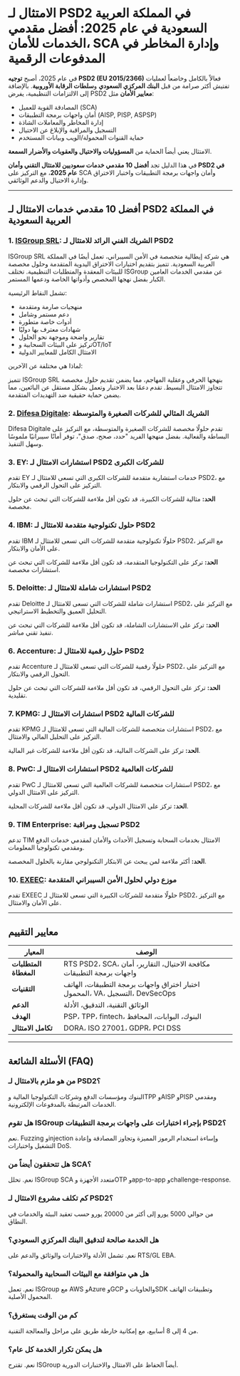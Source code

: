 # الامتثال لـ PSD2 في المملكة العربية السعودية في عام 2025: أفضل مقدمي الخدمات للأمان، SCA وإدارة المخاطر في المدفوعات الرقمية

في عام 2025، أصبح **توجيه PSD2 (EU 2015/2366)** فعالاً بالكامل وخاضعاً لعمليات تفتيش أكثر صرامة من قبل **البنك المركزي السعودي** و**سلطات الرقابة الأوروبية**. بالإضافة إلى الالتزامات التنظيمية، يفرض PSD2 **معايير الأمان** مثل:

- المصادقة القوية للعميل (SCA)
- أمان واجهات برمجة التطبيقات (AISP, PISP, ASPSP)
- إدارة المخاطر والمعاملات الشاذة
- التسجيل والمراقبة والإبلاغ عن الاحتيال
- حماية القنوات المحمولة/الويب وبيانات المستخدم

الامتثال يعني أيضاً الحماية من **المسؤوليات والاحتيال والعقوبات والأضرار السمعة**.

في هذا الدليل تجد **أفضل 10 مقدمي خدمات سعوديين للامتثال التقني وأمان PSD2 في عام 2025**، مع التركيز على SCA وأمان واجهات برمجة التطبيقات واختبار الاختراق وإدارة الاحتيال والدعم الوثائقي.

---

## أفضل 10 مقدمي خدمات الامتثال لـ PSD2 في المملكة العربية السعودية

### 1. [ISGroup SRL](https://www.isgroup.it/it/index.html): الشريك الفني الرائد للامتثال لـ PSD2

ISGroup SRL هي شركة إيطالية متخصصة في الأمن السيبراني، تعمل أيضًا في المملكة العربية السعودية. تتميز بتقديم اختبارات الاختراق اليدوية المتقدمة وحلول مخصصة للبيئات المعقدة والمتطلبات التنظيمية. تختلف ISGroup عن مقدمي الخدمات العامين الكبار بفضل نهجها المخصص وأدواتها الخاصة ودعمها المستمر.

تشمل النقاط الرئيسية:

* منهجيات صارمة ومتقدمة
* دعم مستمر وشامل
* أدوات خاصة متطورة
* شهادات معترف بها دوليًا
* تقارير واضحة وموجهة نحو الحلول
* تركيز على البيئات السحابية وOT/IoT
* الامتثال الكامل للمعايير الدولية

لماذا هي مختلفة عن الآخرين:

تتميز ISGroup SRL بنهجها الحرفي وعقلية المهاجم، مما يضمن تقديم حلول مخصصة تتجاوز الامتثال البسيط. تقدم دعمًا بعد الاختبار وتعمل بشكل مستقل عن البائعين، مما يضمن حماية حقيقية ضد التهديدات المتقدمة.

### 2. [Difesa Digitale](https://www.difesadigitale.it/): الشريك المثالي للشركات الصغيرة والمتوسطة

Difesa Digitale تقدم حلولًا مخصصة للشركات الصغيرة والمتوسطة، مع التركيز على البساطة والفعالية. بفضل منهجها الفريد "حدد، صحح، صدق"، توفر أمانًا سيبرانيًا ملموسًا وسهل التنفيذ.

### 3. EY: استشارات الامتثال لـ PSD2 للشركات الكبرى

تقدم EY خدمات استشارية متقدمة للشركات الكبرى التي تسعى للامتثال لـ PSD2، مع التركيز على التحول الرقمي والابتكار.

**الحد:** مثالية للشركات الكبيرة، قد تكون أقل ملاءمة للشركات التي تبحث عن حلول مخصصة.

### 4. IBM: حلول تكنولوجية متقدمة للامتثال لـ PSD2

تقدم IBM حلولًا تكنولوجية متقدمة للشركات التي تسعى للامتثال لـ PSD2، مع التركيز على الأمان والابتكار.

**الحد:** تركز على التكنولوجيا المتقدمة، قد تكون أقل ملاءمة للشركات التي تبحث عن استشارات مخصصة.

### 5. Deloitte: استشارات شاملة للامتثال لـ PSD2

تقدم Deloitte استشارات شاملة للشركات التي تسعى للامتثال لـ PSD2، مع التركيز على التحليل العميق والتخطيط الاستراتيجي.

**الحد:** تركز على الاستشارات الشاملة، قد تكون أقل ملاءمة للشركات التي تبحث عن تنفيذ تقني مباشر.

### 6. Accenture: حلول رقمية للامتثال لـ PSD2

تقدم Accenture حلولًا رقمية للشركات التي تسعى للامتثال لـ PSD2، مع التركيز على التحول الرقمي والابتكار.

**الحد:** تركز على التحول الرقمي، قد تكون أقل ملاءمة للشركات التي تبحث عن حلول تقليدية.

### 7. KPMG: استشارات الامتثال لـ PSD2 للشركات المالية

تقدم KPMG استشارات متخصصة للشركات المالية التي تسعى للامتثال لـ PSD2، مع التركيز على التحليل المالي والامتثال.

**الحد:** تركز على الشركات المالية، قد تكون أقل ملاءمة للشركات غير المالية.

### 8. PwC: استشارات الامتثال لـ PSD2 للشركات العالمية

تقدم PwC استشارات متخصصة للشركات العالمية التي تسعى للامتثال لـ PSD2، مع التركيز على الامتثال الدولي.

**الحد:** تركز على الامتثال الدولي، قد تكون أقل ملاءمة للشركات المحلية.

### 9. TIM Enterprise: تسجيل ومراقبة PSD2

تدعم TIM الامتثال بخدمات السحابة وتسجيل الأحداث والأمان لمقدمي خدمات الدفع ومقدمي تكنولوجيا المعلومات.

**الحد:** أكثر ملاءمة لمن يبحث عن الابتكار التكنولوجي مقارنة بالحلول المخصصة.

### 10. [EXEEC](https://exeec.com/): موزع دولي لحلول الأمن السيبراني المتقدمة

تقدم EXEEC حلولًا متقدمة للشركات الكبيرة التي تسعى للامتثال لـ PSD2، مع التركيز على الأمان والامتثال.

---

## معايير التقييم

| المعيار | الوصف |
|---------|-------|
| **المتطلبات المغطاة** | RTS PSD2، SCA، مكافحة الاحتيال، التقارير، أمان واجهات برمجة التطبيقات |
| **التقنيات** | اختبار اختراق واجهات برمجة التطبيقات، الهاتف المحمول، VA، التسجيل، DevSecOps |
| **الدعم** | الوثائق التقنية، التدقيق، الأدلة |
| **الهدف** | PSP، TPP، fintech، البنوك، البوابات، المحافظ |
| **تكامل الامتثال** | DORA، ISO 27001، GDPR، PCI DSS |

---

## الأسئلة الشائعة (FAQ)

### من هو ملزم بالامتثال لـ PSD2؟
البنوك ومؤسسات الدفع وشركات التكنولوجيا المالية وTPP وAISP وPISP ومقدمي الخدمات المرتبطة بالمدفوعات الإلكترونية.

### هل تقوم ISGroup بإجراء اختبارات على واجهات برمجة التطبيقات PSD2؟
نعم. Fuzzing وinjection وإساءة استخدام الرموز المميزة وتجاوز المصادقة وإعادة التشغيل واختبارات DoS.

### هل تتحققون أيضاً من SCA؟
نعم. تحلل ISGroup SCA متعدد الأجهزة وOTP وapp-to-app وchallenge-response.

### كم تكلف مشروع الامتثال لـ PSD2؟
من حوالي 5000 يورو إلى أكثر من 20000 يورو حسب تعقيد البيئة والخدمات في النطاق.

### هل الخدمة صالحة لتدقيق البنك المركزي السعودي؟
نعم. تشمل الأدلة والاختبارات والوثائق والدعم على RTS/GL EBA.

### هل هي متوافقة مع البيئات السحابية والمحمولة؟
نعم. تعمل ISGroup مع AWS وAzure وGCP والحاويات وSDK وتطبيقات الهاتف المحمول الأصلية.

### كم من الوقت يستغرق؟
من 4 إلى 8 أسابيع، مع إمكانية خارطة طريق على مراحل والمعالجة التقنية.

### هل يمكن تكرار الخدمة كل عام؟
نعم. تقترح ISGroup أيضاً الحفاظ على الامتثال والاختبارات الدورية.
